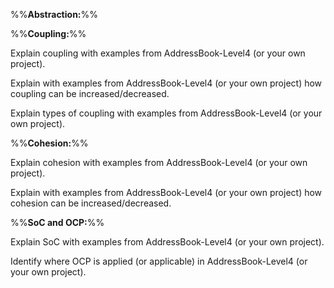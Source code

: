<panel type="danger" header="**`W8.3` Can use basic software design principles** :star:" no-close>

%%**Abstraction:**%%

<panel type="warning" header="`W8.3a` Can explain abstraction :star::star:" no-close>
  <include src="../../book/designPrinciples/abstraction/what/full.md" />
<!-- TODO: add evidence -->
</panel>

<p>

%%**Coupling:**%%

<panel type="danger" header="`W8.3b` Can explain coupling :star:">
  <include src="../../book/designPrinciples/coupling/what/full.md" />
  <panel header=":dart: Evidence" expanded>

Explain coupling with examples from AddressBook-Level4 (or your own project).

  </panel>
</panel>

<panel type="warning" header="`W8.3c` Can reduce coupling :star::star:">
  <include src="../../book/designPrinciples/coupling/how/full.md" />
  <panel header=":dart: Evidence" expanded>

Explain with examples from AddressBook-Level4 (or your own project) how coupling can be increased/decreased.

  </panel>
</panel>

<panel type="success" header="`W8.3d` Can identify types of coupling :star::star::star::star:">
  <include src="../../book/designPrinciples/coupling/types/full.md" />
  <panel header=":dart: Evidence" expanded>

Explain types of coupling with examples from AddressBook-Level4 (or your own project).

  </panel>
</panel>

<p>

%%**Cohesion:**%%

<panel type="danger" header="`W8.3e` Can explain cohesion :star:">
  <include src="../../book/designPrinciples/cohesion/what/full.md" />
  <panel header=":dart: Evidence" expanded>

Explain cohesion with examples from AddressBook-Level4 (or your own project).

  </panel>
</panel>

<panel type="warning" header="`W8.3f` Can increase cohesion :star::star:">
  <include src="../../book/designPrinciples/cohesion/how/full.md" />
  <panel header=":dart: Evidence" expanded>

Explain with examples from AddressBook-Level4 (or your own project) how cohesion can be increased/decreased.

  </panel>
</panel>

<p>

%%**SoC and OCP:**%%

<panel type="warning" header="`W8.3g` Can explain separation of concerns principle (SoC) :star::star:">
  <include src="../../book/principles/separationOfConcernsPrinciple/full.md" />
  <panel header=":dart: Evidence" expanded>

Explain SoC with examples from AddressBook-Level4 (or your own project).

  </panel>
</panel>

<panel type="info" header="`W8.3h` Can explain open-closed principle (OCP) :star::star::star:">
  <include src="../../book/designPrinciples/openClosedPrinciple/what/full.md" />
  <panel header=":dart: Evidence" expanded>

Identify where OCP is applied (or applicable) in AddressBook-Level4 (or your own project).

  </panel>
</panel>

</panel>
